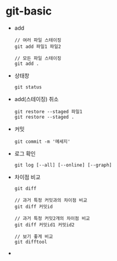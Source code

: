 # git-basic

- add

  ```
  // 여러 파일 스테이징
  git add 파일1 파일2

  // 모든 파일 스테이징
  git add .
  ```

- 상태창

  ```
  git status
  ```

- add(스테이징) 취소

  ```
  git restore --staged 파일1
  git restore --staged .
  ```

- 커밋

  ```
  git commit -m '메세지'
  ```

- 로그 확인

  ```
  git log [--all] [--online] [--graph]
  ```

- 차이점 비교

  ```
  git diff

  // 과거 특정 커밋과의 차이점 비교
  git diff 커밋id

  // 과거 특정 커밋2개의 차이점 비교
  git diff 커밋id1 커밋id2

  // 보기 좋게 비교
  git difftool
  ```

-
